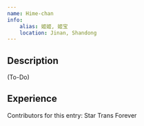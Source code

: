 ```yaml
---
name: Hime-chan
info:
    alias: 姬姬, 姬宝
    location: Jinan, Shandong
---
```


## Description

(To-Do)

## Experience


Contributors for this entry: Star Trans Forever
